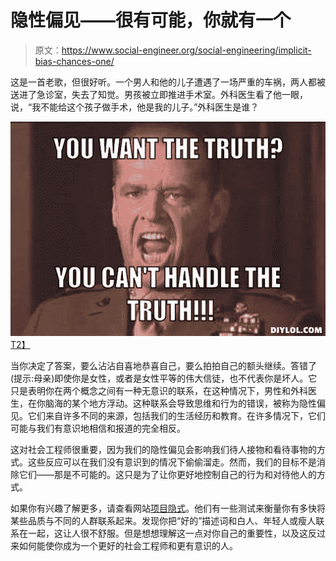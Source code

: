 # 隐性偏见——很有可能，你就有一个

> 原文：<https://www.social-engineer.org/social-engineering/implicit-bias-chances-one/>

这是一首老歌，但很好听。一个男人和他的儿子遭遇了一场严重的车祸，两人都被送进了急诊室，失去了知觉。男孩被立即推进手术室。外科医生看了他一眼，说，“我不能给这个孩子做手术，他是我的儿子。”外科医生是谁？

[![Implicit Bias – Chances Are, You Have One](img/663fbe1b57817b766e6fd3c044d7860b.png)T2】](https://www.social-engineer.org/social-engineering/implicit-bias-chances-one/attachment/you-cant-handle-the-truth-meme-generator-you-want-the-truth-you-can-t-handle-the-truth-9789dd/)

当你决定了答案，要么沾沾自喜地恭喜自己，要么拍拍自己的额头继续。答错了(提示:母亲)即使你是女性，或者是女性平等的伟大信徒，也不代表你是坏人。它只是表明你在两个概念之间有一种无意识的联系，在这种情况下，男性和外科医生，在你脑海的某个地方浮动。这种联系会导致思维和行为的错误，被称为隐性偏见。它们来自许多不同的来源，包括我们的生活经历和教育。在许多情况下，它们可能与我们有意识地相信和报道的完全相反。

这对社会工程师很重要，因为我们的隐性偏见会影响我们待人接物和看待事物的方式。这些反应可以在我们没有意识到的情况下偷偷溜走。然而，我们的目标不是消除它们——那是不可能的。这只是为了让你更好地控制自己的行为和对待他人的方式。

如果你有兴趣了解更多，请查看网站[项目隐式](https://implicit.harvard.edu/implicit/)。他们有一些测试来衡量你有多快将某些品质与不同的人群联系起来。发现你把“好的”描述词和白人、年轻人或瘦人联系在一起，这让人很不舒服。但是想想理解这一点对你自己的重要性，以及这反过来如何能使你成为一个更好的社会工程师和更有意识的人。